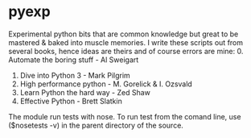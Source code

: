 # pyexp
Experimental python bits that are common knowledge but great to be mastered & baked into muscle memories.
I write these scripts out from several books, hence ideas are theirs and of course errors are mine:
  0. Automate the boring stuff - Al Sweigart
  1. Dive into Python 3 - Mark Pilgrim
  2. High performance python - M. Gorelick & I. Ozsvald
  3. Learn Python the hard way - Zed Shaw
  4. Effective Python - Brett Slatkin
  
The module run tests with nose. To run test from the comand line, use ($nosetests -v) in the parent directory of the source.